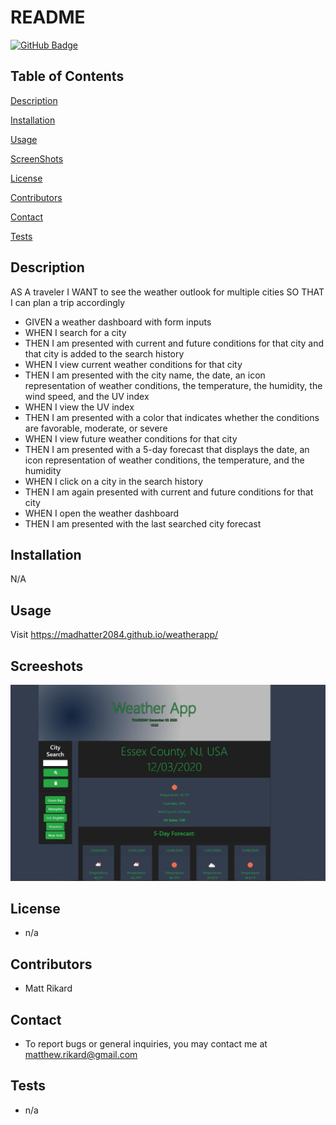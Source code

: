 # README


[![GitHub Badge](https://img.shields.io/badge/GitHub-Profile-blue?style=for-the-badge&logo=appveyor)](https://github.com/madhatter2084)


## Table of Contents


[Description](#Description)

[Installation](#Installation)

[Usage](#Usage)

[ScreenShots](#Screenshots)

[License](#License)

[Contributors](#Contributors)

[Contact](#Contact)

[Tests](#Tests)

## Description

AS A traveler
I WANT to see the weather outlook for multiple cities
SO THAT I can plan a trip accordingly

- GIVEN a weather dashboard with form inputs
- WHEN I search for a city
- THEN I am presented with current and future conditions for that city and that city is added to the search history
- WHEN I view current weather conditions for that city
- THEN I am presented with the city name, the date, an icon representation of weather conditions, the temperature, the humidity, the wind speed, and the UV index
- WHEN I view the UV index
- THEN I am presented with a color that indicates whether the conditions are favorable, moderate, or severe
- WHEN I view future weather conditions for that city
- THEN I am presented with a 5-day forecast that displays the date, an icon representation of weather conditions, the temperature, and the humidity
- WHEN I click on a city in the search history
- THEN I am again presented with current and future conditions for that city
- WHEN I open the weather dashboard
- THEN I am presented with the last searched city forecast


## Installation

N/A 

## Usage

Visit https://madhatter2084.github.io/weatherapp/ 


## Screeshots

![ss1](Assets/ss1.jpg)


## License

- n/a


## Contributors

- Matt Rikard

## Contact

- To report bugs or general inquiries, you may contact me at matthew.rikard@gmail.com

## Tests

- n/a
